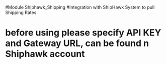 #Module Shiphawk_Shipping
#Integration with ShipHawk System to pull Shipping Rates
# before using please specify API KEY and Gateway URL, can be found n Shiphawk account